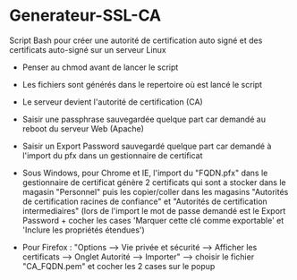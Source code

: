 # Generateur-SSL-CA
Script Bash pour créer une autorité de certification auto signé et des certificats auto-signé sur un serveur Linux

- Penser au chmod avant de lancer le script
- Les fichiers sont générés dans le repertoire où est lancé le script
- Le serveur devient l'autorité de certification (CA)
- Saisir une passphrase sauvegardée quelque part car demandé au reboot du serveur Web (Apache)
- Saisir un Export Password sauvegardé quelque part car demandé à l'import du pfx dans un gestionnaire de certificat

- Sous Windows, pour Chrome et IE, l'import du "FQDN.pfx" dans le gestionnaire de certificat génère 2 certificats qui sont a stocker dans le magasin "Personnel" puis les copier/coller dans les magasins "Autorités de certification racines de confiance" et "Autorités de certification intermediaires" 
(lors de l'import le mot de passe demandé est le Export Password + cocher les cases 'Marquer cette clé comme exportable' et 'Inclure les propriétés étendues') 

- Pour Firefox : "Options --> Vie privée et sécurité --> Afficher les certificats --> Onglet Autorité --> Importer" --> choisir le fichier "CA_FQDN.pem" et cocher les 2 cases sur le popup
